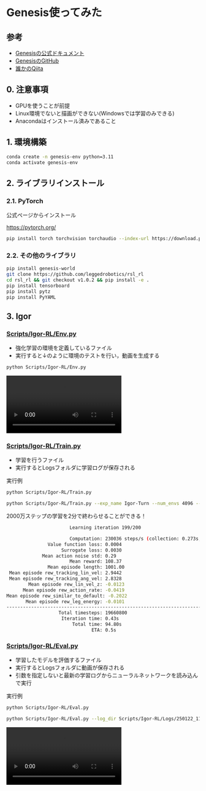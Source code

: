 # Genesis使ってみた

## 参考

- [Genesisの公式ドキュメント](https://genesis-world.readthedocs.io/en/latest/index.html)
- [GenesisのGitHub](https://github.com/Genesis-Embodied-AI/Genesis)
- [誰かのQiita](https://qiita.com/hEnka/items/cc5fd872eb0bf7cd3abc)

## 0. 注意事項

- GPUを使うことが前提
- Linux環境でないと描画ができない(Windowsでは学習のみできる)
- Anacondaはインストール済みであること

## 1. 環境構築

```bash
conda create -n genesis-env python=3.11
conda activate genesis-env
```

## 2. ライブラリインストール

### 2.1. PyTorch

公式ページからインストール

<url>https://pytorch.org/</url>
```bash
pip install torch torchvision torchaudio --index-url https://download.pytorch.org/whl/cu121
```

### 2.2. その他のライブラリ

```bash
pip install genesis-world
git clone https://github.com/leggedrobotics/rsl_rl
cd rsl_rl && git checkout v1.0.2 && pip install -e .
pip install tensorboard
pip install pytz
pip install PyYAML
```

## 3. Igor

### [Scripts/Igor-RL/Env.py](Scripts/Igor-RL/Env.py)

- 強化学習の環境を定義しているファイル
- 実行すると↓のように環境のテストを行い，動画を生成する

```bash
python Scripts/Igor-RL/Env.py
```

<video src="./Scripts/Igor-RL/env_video.mp4" controls></video>


### [Scripts/Igor-RL/Train.py](Scripts/Igor-RL/Train.py)

- 学習を行うファイル
- 実行するとLogsフォルダに学習ログが保存される

実行例
```bash
python Scripts/Igor-RL/Train.py
```
```bash
python Scripts/Igor-RL/Train.py --exp_name Igor-Turn --num_envs 4096 --max_iterations 200 --device 0
```

2000万ステップの学習を2分で終わらせることができる！

```bash
                       Learning iteration 199/200                       

                       Computation: 230036 steps/s (collection: 0.273s, learning 0.154s)
               Value function loss: 0.0004
                    Surrogate loss: 0.0030
             Mean action noise std: 0.29
                       Mean reward: 108.37
               Mean episode length: 1001.00
 Mean episode rew_tracking_lin_vel: 2.9442
 Mean episode rew_tracking_ang_vel: 2.8328
        Mean episode rew_lin_vel_z: -0.0123
      Mean episode rew_action_rate: -0.0419
Mean episode rew_similar_to_default: -0.2022
       Mean episode rew_leg_energy: -0.0101
--------------------------------------------------------------------------------
                   Total timesteps: 19660800
                    Iteration time: 0.43s
                        Total time: 94.80s
                               ETA: 0.5s
```

### [Scripts/Igor-RL/Eval.py](Scripts/Igor-RL/Eval.py)

- 学習したモデルを評価するファイル
- 実行するとLogsフォルダに動画が保存される
- 引数を指定しないと最新の学習ログからニューラルネットワークを読み込んで実行

実行例
```bash
python Scripts/Igor-RL/Eval.py
```

```bash
python Scripts/Igor-RL/Eval.py --log_dir Scripts/Igor-RL/Logs/250122_113438
```

<video src="./Scripts/Igor-RL/Logs/250122_113438/Test/250122_115822/video.mp4" controls></video>
